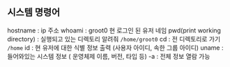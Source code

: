 ## 시스템 명령어
hostname : ip 주소
whoami : groot0 현 로그인 된 유저 네임
pwd(print working directory) : 실행되고 있는 디렉토리 알려줘 `/home/groot0`
cd : 전 디렉토리로 가기 `/home`
id : 현 유저에 대한 식별 정보 출력 (사용자 아이디, 속한 그룹 아이디)
uname : 들어와있는 시스템 정보 ( 운영체제 이름, 버전, 타입 등)
     -a : 전체 정보 열람 가능
